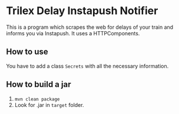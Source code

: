 # Trilex Delay Instapush Notifier

This is a program which scrapes the web for delays of your train and informs you via Instapush. It uses a HTTPComponents.

## How to use
You have to add a class `Secrets` with all the necessary information.

## How to build a jar
1. `mvn clean package`
2. Look for .jar in `target` folder.

